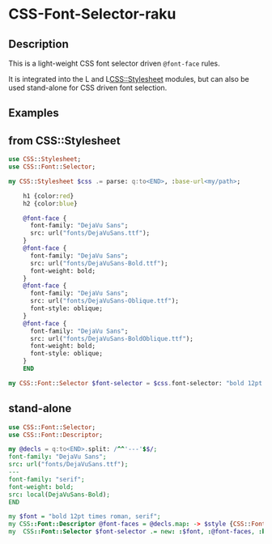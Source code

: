 # CSS-Font-Selector-raku

## Description

This is a light-weight CSS font selector driven `@font-face` rules.

It is integrated into the L<CSS> and L<CSS::Stylesheet> modules, but
can also be used stand-alone for CSS driven font selection.

## Examples

## from CSS::Stylesheet

```raku
use CSS::Stylesheet;
use CSS::Font::Selector;

my CSS::Stylesheet $css .= parse: q:to<END>, :base-url<my/path>;

    h1 {color:red}
    h2 {color:blue}

    @font-face {
      font-family: "DejaVu Sans";
      src: url("fonts/DejaVuSans.ttf");
    }
    @font-face {
      font-family: "DejaVu Sans";
      src: url("fonts/DejaVuSans-Bold.ttf");
      font-weight: bold;
    }
    @font-face {
      font-family: "DejaVu Sans";
      src: url("fonts/DejaVuSans-Oblique.ttf");
      font-style: oblique;
    }
    @font-face {
      font-family: "DejaVu Sans";
      src: url("fonts/DejaVuSans-BoldOblique.ttf");
      font-weight: bold;
      font-style: oblique;
    }
    END

my CSS::Font::Selector $font-selector = $css.font-selector: "bold 12pt times roman, serif";
```

## stand-alone

```raku
use CSS::Font::Selector;
use CSS::Font::Descriptor;

my @decls = q:to<END>.split: /^^'---'$$/;
font-family: "DejaVu Sans";
src: url("fonts/DejaVuSans.ttf");
---
font-family: "serif";
font-weight: bold;
src: local(DejaVuSans-Bold);
END

my $font = "bold 12pt times roman, serif";
my CSS::Font::Descriptor @font-faces = @decls.map: -> $style {CSS::Font::Descriptor.new: :$font};
my  CSS::Font::Selector $font-selector .= new: :$font, :@font-faces, :base-url</my/path>;

```